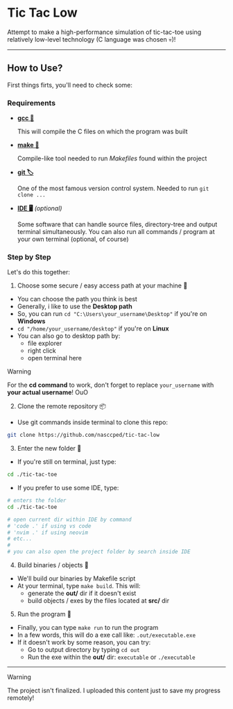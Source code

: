 Tic Tac Low
===========

Attempt to make a high-performance simulation of tic-tac-toe using
relatively low-level technology (C language was chosen 💀)!

---



## How to Use?

First things firts, you'll need to check some:



### Requirements

- [**gcc 🤖**](https://gcc.gnu.org/)

  This will compile the C files on which the program was built

- [**make 🐐**](https://www.gnu.org/software/make/manual/make.html)

  Compile-like tool needed to run _Makefiles_ found within the project

- [**git 🏷️**](https://git-scm.com/)

  One of the most famous version control system. Needed to run
  `git clone ...`

- [**IDE 🖥️**](https://www.redhat.com/en/topics/middleware/what-is-ide) _(optional)_

  Some software that can handle source files, directory-tree and output
  terminal simultaneously. You can also run all commands / program
  at your own terminal (optional, of course)



### Step by Step

Let's do this together:


1. Choose some secure / easy access path at your machine 🔎
  - You can choose the path you think is best
  - Generally, i like to use the **Desktop path**
  - So, you can run `cd "C:\Users\your_username\Desktop"` if you're on
  **Windows**
  - `cd "/home/your_username/desktop"` if you're on **Linux**
  - You can also go to desktop path by:
    - file explorer
    - right click
    - open terminal here

> [!WARNING]
>
> For the **cd command** to work, don't forget to replace
> `your_username` with **your actual username**! OuO


2. Clone the remote repository 📦
  - Use git commands inside terminal to clone this repo:
  ```bash
  git clone https://github.com/nasccped/tic-tac-low
  ```


3. Enter the new folder 🚪
  - If you're still on terminal, just type:
  ```bash
  cd ./tic-tac-toe
  ```
  - If you prefer to use some IDE, type:
  ```bash
  # enters the folder
  cd ./tic-tac-toe

  # open current dir within IDE by command
  # 'code .' if using vs code
  # 'nvim .' if using neovim
  # etc...
  #
  # you can also open the project folder by search inside IDE
  ```


4. Build binaries / objects 🧮
  - We'll build our binaries by Makefile script
  - At your terminal, type `make build`. This will:
    - generate the **out/** dir if it doesn't exist
    - build objects / exes by the files located at **src/** dir


5. Run the program 🏃
  - Finally, you can type `make run` to run the program
  - In a few words, this will do a exe call like:
  `.out/executable.exe`
  - If it doesn't work by some reason, you can try:
    - Go to output directory by typing `cd out`
    - Run the exe within the **out/** dir: `executable` or
    `./executable`



---

> [!WARNING]
>
> The project isn't finalized. I uploaded this content just to save my
> progress remotely!
